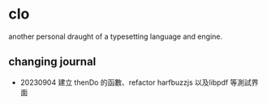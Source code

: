 # clo
another personal draught of a typesetting language and engine.

## changing journal
 - 20230904 建立 thenDo 的函數、refactor harfbuzzjs 以及libpdf 等測試界面
